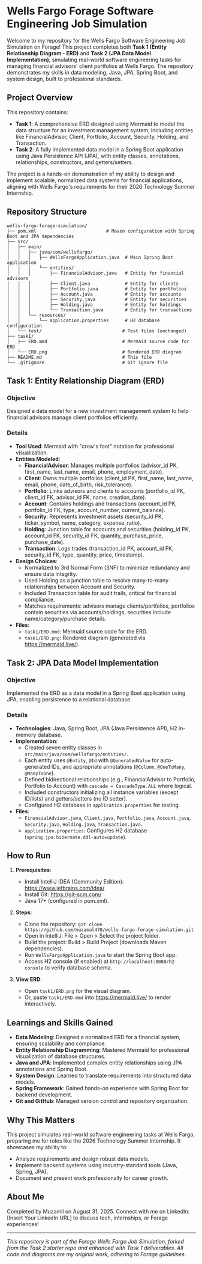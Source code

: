 # Wells Fargo Forage Software Engineering Job Simulation

Welcome to my repository for the Wells Fargo Software Engineering Job Simulation on Forage! This project completes both **Task 1 (Entity Relationship Diagram - ERD)** and **Task 2 (JPA Data Model Implementation)**, simulating real-world software engineering tasks for managing financial advisors' client portfolios at Wells Fargo. The repository demonstrates my skills in data modeling, Java, JPA, Spring Boot, and system design, built to professional standards.

## Project Overview

This repository contains:
- **Task 1**: A comprehensive ERD designed using Mermaid to model the data structure for an investment management system, including entities like FinancialAdvisor, Client, Portfolio, Account, Security, Holding, and Transaction.
- **Task 2**: A fully implemented data model in a Spring Boot application using Java Persistence API (JPA), with entity classes, annotations, relationships, constructors, and getters/setters.

The project is a hands-on demonstration of my ability to design and implement scalable, normalized data systems for financial applications, aligning with Wells Fargo's requirements for their 2026 Technology Summer Internship.

## Repository Structure

```
wells-fargo-forage-simulation/
├── pom.xml                          # Maven configuration with Spring Boot and JPA dependencies
├── src/
│   ├── main/
│   │   ├── java/com/wellsfargo/
│   │   │   ├── WellsFargoApplication.java  # Main Spring Boot application
│   │   │   └── entities/
│   │   │       ├── FinancialAdvisor.java   # Entity for financial advisors
│   │   │       ├── Client.java             # Entity for clients
│   │   │       ├── Portfolio.java          # Entity for portfolios
│   │   │       ├── Account.java            # Entity for accounts
│   │   │       ├── Security.java           # Entity for securities
│   │   │       ├── Holding.java            # Entity for holdings
│   │   │       └── Transaction.java        # Entity for transactions
│   │   └── resources/
│   │       └── application.properties      # H2 database configuration
│   └── test/                              # Test files (unchanged)
├── task1/
│   ├── ERD.mmd                            # Mermaid source code for ERD
│   └── ERD.png                            # Rendered ERD diagram
├── README.md                              # This file
└── .gitignore                             # Git ignore file
```

## Task 1: Entity Relationship Diagram (ERD)

### Objective
Designed a data model for a new investment management system to help financial advisors manage client portfolios efficiently.

### Details
- **Tool Used**: Mermaid with "crow's foot" notation for professional visualization.
- **Entities Modeled**:
  - **FinancialAdvisor**: Manages multiple portfolios (advisor_id PK, first_name, last_name, email, phone, employment_date).
  - **Client**: Owns multiple portfolios (client_id PK, first_name, last_name, email, phone, date_of_birth, risk_tolerance).
  - **Portfolio**: Links advisors and clients to accounts (portfolio_id PK, client_id FK, advisor_id FK, name, creation_date).
  - **Account**: Contains holdings and transactions (account_id PK, portfolio_id FK, type, account_number, current_balance).
  - **Security**: Represents investment assets (security_id PK, ticker_symbol, name, category, expense_ratio).
  - **Holding**: Junction table for accounts and securities (holding_id PK, account_id FK, security_id FK, quantity, purchase_price, purchase_date).
  - **Transaction**: Logs trades (transaction_id PK, account_id FK, security_id FK, type, quantity, price, timestamp).
- **Design Choices**:
  - Normalized to 3rd Normal Form (3NF) to minimize redundancy and ensure data integrity.
  - Used Holding as a junction table to resolve many-to-many relationships between Account and Security.
  - Included Transaction table for audit trails, critical for financial compliance.
  - Matches requirements: advisors manage clients/portfolios, portfolios contain securities via accounts/holdings, securities include name/category/purchase details.
- **Files**:
  - `task1/ERD.mmd`: Mermaid source code for the ERD.
  - `task1/ERD.png`: Rendered diagram (generated via https://mermaid.live/).

## Task 2: JPA Data Model Implementation

### Objective
Implemented the ERD as a data model in a Spring Boot application using JPA, enabling persistence to a relational database.

### Details
- **Technologies**: Java, Spring Boot, JPA (Java Persistence API), H2 in-memory database.
- **Implementation**:
  - Created seven entity classes in `src/main/java/com/wellsfargo/entities/`.
  - Each entity uses `@Entity`, `@Id` with `@GeneratedValue` for auto-generated IDs, and appropriate annotations (`@Column`, `@OneToMany`, `@ManyToOne`).
  - Defined bidirectional relationships (e.g., FinancialAdvisor to Portfolio, Portfolio to Account) with `cascade = CascadeType.ALL` where logical.
  - Included constructors initializing all instance variables (except ID/lists) and getters/setters (no ID setter).
  - Configured H2 database in `application.properties` for testing.
- **Files**:
  - `FinancialAdvisor.java`, `Client.java`, `Portfolio.java`, `Account.java`, `Security.java`, `Holding.java`, `Transaction.java`.
  - `application.properties`: Configures H2 database (`spring.jpa.hibernate.ddl-auto=update`).

## How to Run

1. **Prerequisites**:
   - Install IntelliJ IDEA (Community Edition): https://www.jetbrains.com/idea/
   - Install Git: https://git-scm.com/
   - Java 17+ (configured in pom.xml).

2. **Steps**:
   - Clone the repository: `git clone https://github.com/muzamal478/wells-fargo-forage-simulation.git`
   - Open in IntelliJ: File > Open > Select the project folder.
   - Build the project: Build > Build Project (downloads Maven dependencies).
   - Run `WellsFargoApplication.java` to start the Spring Boot app.
   - Access H2 console (if enabled) at `http://localhost:8080/h2-console` to verify database schema.

3. **View ERD**:
   - Open `task1/ERD.png` for the visual diagram.
   - Or, paste `task1/ERD.mmd` into https://mermaid.live/ to render interactively.

## Learnings and Skills Gained

- **Data Modeling**: Designed a normalized ERD for a financial system, ensuring scalability and compliance.
- **Entity Relationship Diagramming**: Mastered Mermaid for professional visualization of database structures.
- **Java and JPA**: Implemented complex entity relationships using JPA annotations and Spring Boot.
- **System Design**: Learned to translate requirements into structured data models.
- **Spring Framework**: Gained hands-on experience with Spring Boot for backend development.
- **Git and GitHub**: Managed version control and repository organization.

## Why This Matters

This project simulates real-world software engineering tasks at Wells Fargo, preparing me for roles like the 2026 Technology Summer Internship. It showcases my ability to:
- Analyze requirements and design robust data models.
- Implement backend systems using industry-standard tools (Java, Spring, JPA).
- Document and present work professionally for career growth.

## About Me

Completed by Muzamil on August 31, 2025. Connect with me on LinkedIn: [Insert Your LinkedIn URL] to discuss tech, internships, or Forage experiences!

---

*This repository is part of the Forage Wells Fargo Job Simulation, forked from the Task 2 starter repo and enhanced with Task 1 deliverables. All code and diagrams are my original work, adhering to Forage guidelines.*